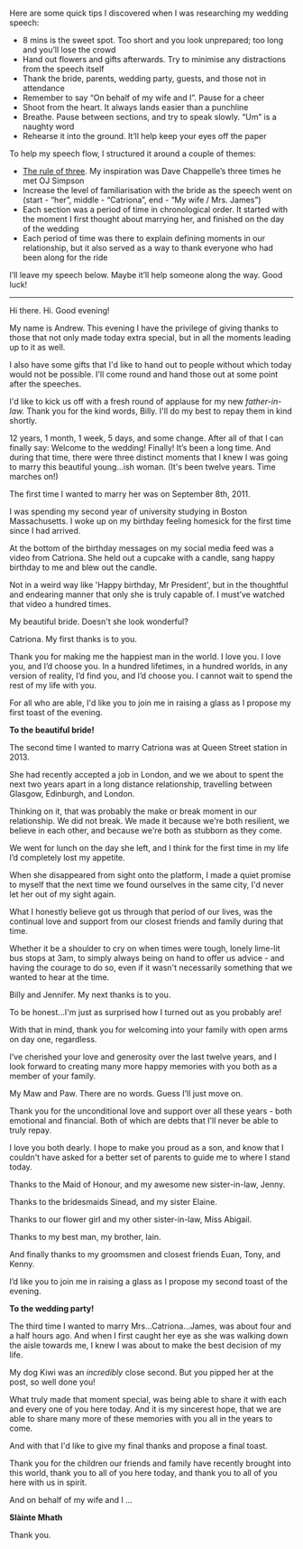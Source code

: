 
Here are some quick tips I discovered when I was researching my wedding speech:

- 8 mins is the sweet spot. Too short and you look unprepared; too long and you’ll lose the crowd
- Hand out flowers and gifts afterwards. Try to minimise any distractions from the speech itself
- Thank the bride, parents, wedding party, guests, and those not in attendance
- Remember to say “On behalf of my wife and I”. Pause for a cheer
- Shoot from the heart. It always lands easier than a punchline
- Breathe. Pause between sections, and try to speak slowly. “Um” is a naughty word
- Rehearse it into the ground. It’ll help keep your eyes off the paper

To help my speech flow, I structured it around a couple of themes:

- [The rule of three](https://www.masterclass.com/articles/how-to-use-the-rule-of-three-in-writing). My inspiration was Dave Chappelle’s three times he met OJ Simpson
- Increase the level of familiarisation with the bride as the speech went on (start - “her”, middle - “Catriona”, end - “My wife / Mrs. James”)
- Each section was a period of time in chronological order. It started with the moment I first thought about marrying her, and finished on the day of the wedding
- Each period of time was there to explain defining moments in our relationship, but it also served as a way to thank everyone who had been along for the ride

I’ll leave my speech below. Maybe it’ll help someone along the way. Good luck!


---


Hi there. Hi. Good evening!


My name is Andrew. This evening I have the privilege of giving thanks to those that not only made today extra special, but in all the moments leading up to it as well. 


I also have some gifts that I'd like to hand out to people without which today would not be possible. I'll come round and hand those out at some point after the speeches.


I'd like to kick us off with a fresh round of applause for my new _father-in-law._ Thank you for the kind words, Billy. I'll do my best to repay them in kind shortly.


12 years, 1 month, 1 week, 5 days, and some change. After all of that I can finally say: Welcome to the wedding! Finally! It’s been a long time. And during that time, there were three distinct moments that I knew I was going to marry this beautiful young...ish woman. (It's been twelve years. Time marches on!)


The first time I wanted to marry her was on September 8th, 2011. 


I was spending my second year of university studying in Boston Massachusetts. I woke up on my birthday feeling homesick for the first time since I had arrived. 


At the bottom of the birthday messages on my social media feed was a video from Catriona. She held out a cupcake with a candle, sang happy birthday to me and blew out the candle. 


Not in a weird way like 'Happy birthday, Mr President', but in the thoughtful and endearing manner that only she is truly capable of. I must’ve watched that video a hundred times.


My beautiful bride. Doesn't she look wonderful?


Catriona. My first thanks is to you. 


Thank you for making me the happiest man in the world. I love you. I love you, and I’d choose you. In a hundred lifetimes, in a hundred worlds, in any version of reality, I’d find you, and I’d choose you. I cannot wait to spend the rest of my life with you.


For all who are able, I'd like you to join me in raising a glass as I propose my first toast of the evening.


**To the beautiful bride!**


The second time I wanted to marry Catriona was at Queen Street station in 2013. 


She had recently accepted a job in London, and we we about to spent the next two years apart in a long distance relationship, travelling between Glasgow, Edinburgh, and London.


Thinking on it, that was probably the make or break moment in our relationship. We did not break. We made it because we're both resilient, we believe in each other, and because we're both as stubborn as they come.


We went for lunch on the day she left, and I think for the first time in my life I’d completely lost my appetite. 


When she disappeared from sight onto the platform, I made a quiet promise to myself that the next time we found ourselves in the same city, I'd never let her out of my sight again. 


What I honestly believe got us through that period of our lives, was the continual love and support from our closest friends and family during that time. 


Whether it be a shoulder to cry on when times were tough, lonely lime-lit bus stops at 3am, to simply always being on hand to offer us advice - and having the courage to do so, even if it wasn't necessarily something that we wanted to hear at the time.  


Billy and Jennifer. My next thanks is to you.


To be honest…I'm just as surprised how I turned out as you probably are! 


With that in mind, thank you for welcoming into your family with open arms on day one, regardless. 


I’ve cherished your love and generosity over the last twelve years, and I look forward to creating many more happy memories with you both as a member of your family.


My Maw and Paw. There are no words. Guess I'll just move on. 


Thank you for the unconditional love and support over all these years - both emotional and financial. Both of which are debts that I'll never be able to truly repay. 


I love you both dearly. I hope to make you proud as a son, and know that I couldn't have asked for a better set of parents to guide me to where I stand today.


Thanks to the Maid of Honour, and my awesome new sister-in-law, Jenny. 


Thanks to the bridesmaids Sinead, and my sister Elaine.


Thanks to our flower girl and my other sister-in-law, Miss Abigail.


Thanks to my best man, my brother, Iain. 


And finally thanks to my groomsmen and closest friends Euan, Tony, and Kenny. 


I’d like you to join me in raising a glass as I propose my second toast of the evening.


**To the wedding party!**


The third time I wanted to marry Mrs...Catriona…James, was about four and a half hours ago. And when I first caught her eye as she was walking down the aisle towards me, I knew I was about to make the best decision of my life. 


My dog Kiwi was an _incredibly_ close second. But you pipped her at the post, so well done you!


What truly made that moment special, was being able to share it with each and every one of you here today. And it is my sincerest hope, that we are able to share many more of these memories with you all in the years to come.


And with that I'd like to give my final thanks and propose a final toast. 


Thank you for the children our friends and family have recently brought into this world, thank you to all of you here today, and thank you to all of you here with us in spirit.


And on behalf of my wife and I …


**Slàinte Mhath**


Thank you.

